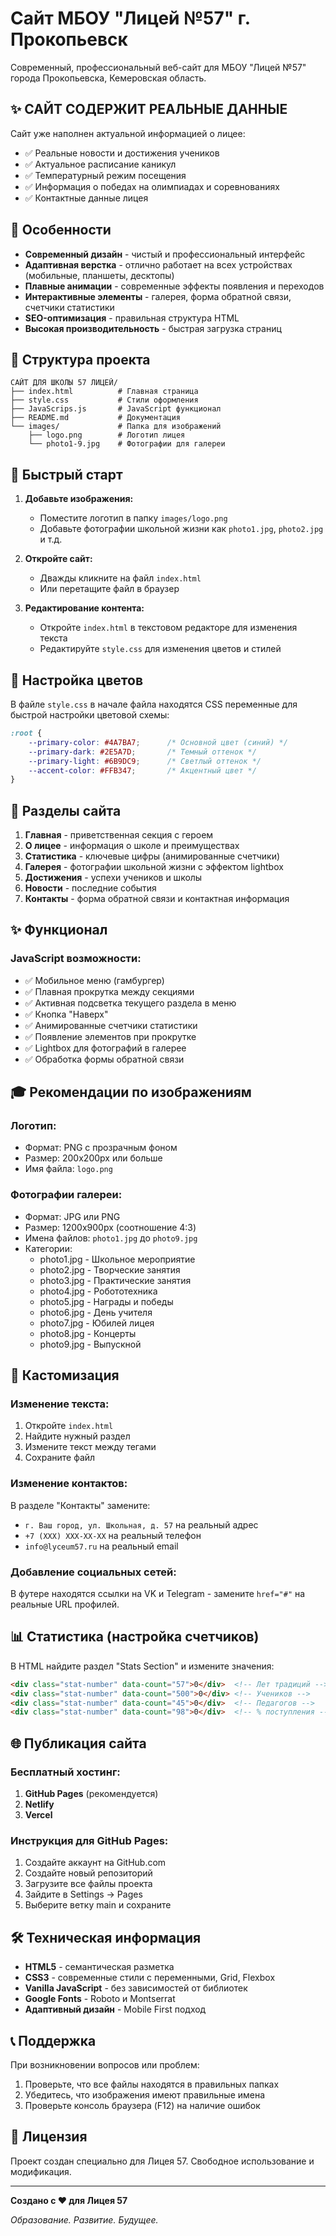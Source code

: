 # Сайт МБОУ "Лицей №57" г. Прокопьевск

Современный, профессиональный веб-сайт для МБОУ "Лицей №57" города Прокопьевска, Кемеровская область.

## ✨ САЙТ СОДЕРЖИТ РЕАЛЬНЫЕ ДАННЫЕ

Сайт уже наполнен актуальной информацией о лицее:
- ✅ Реальные новости и достижения учеников
- ✅ Актуальное расписание каникул
- ✅ Температурный режим посещения
- ✅ Информация о победах на олимпиадах и соревнованиях
- ✅ Контактные данные лицея

## 🎯 Особенности

- **Современный дизайн** - чистый и профессиональный интерфейс
- **Адаптивная верстка** - отлично работает на всех устройствах (мобильные, планшеты, десктопы)
- **Плавные анимации** - современные эффекты появления и переходов
- **Интерактивные элементы** - галерея, форма обратной связи, счетчики статистики
- **SEO-оптимизация** - правильная структура HTML
- **Высокая производительность** - быстрая загрузка страниц

## 📁 Структура проекта

```
САЙТ ДЛЯ ШКОЛЫ 57 ЛИЦЕЙ/
├── index.html          # Главная страница
├── style.css           # Стили оформления
├── JavaScrips.js       # JavaScript функционал
├── README.md           # Документация
└── images/             # Папка для изображений
    ├── logo.png        # Логотип лицея
    └── photo1-9.jpg    # Фотографии для галереи
```

## 🚀 Быстрый старт

1. **Добавьте изображения:**
   - Поместите логотип в папку `images/logo.png`
   - Добавьте фотографии школьной жизни как `photo1.jpg`, `photo2.jpg` и т.д.

2. **Откройте сайт:**
   - Дважды кликните на файл `index.html`
   - Или перетащите файл в браузер

3. **Редактирование контента:**
   - Откройте `index.html` в текстовом редакторе для изменения текста
   - Редактируйте `style.css` для изменения цветов и стилей

## 🎨 Настройка цветов

В файле `style.css` в начале файла находятся CSS переменные для быстрой настройки цветовой схемы:

```css
:root {
    --primary-color: #4A7BA7;      /* Основной цвет (синий) */
    --primary-dark: #2E5A7D;       /* Темный оттенок */
    --primary-light: #6B9DC9;      /* Светлый оттенок */
    --accent-color: #FFB347;       /* Акцентный цвет */
}
```

## 📱 Разделы сайта

1. **Главная** - приветственная секция с героем
2. **О лицее** - информация о школе и преимуществах
3. **Статистика** - ключевые цифры (анимированные счетчики)
4. **Галерея** - фотографии школьной жизни с эффектом lightbox
5. **Достижения** - успехи учеников и школы
6. **Новости** - последние события
7. **Контакты** - форма обратной связи и контактная информация

## ✨ Функционал

### JavaScript возможности:
- ✅ Мобильное меню (гамбургер)
- ✅ Плавная прокрутка между секциями
- ✅ Активная подсветка текущего раздела в меню
- ✅ Кнопка "Наверх"
- ✅ Анимированные счетчики статистики
- ✅ Появление элементов при прокрутке
- ✅ Lightbox для фотографий в галерее
- ✅ Обработка формы обратной связи

## 🎓 Рекомендации по изображениям

### Логотип:
- Формат: PNG с прозрачным фоном
- Размер: 200x200px или больше
- Имя файла: `logo.png`

### Фотографии галереи:
- Формат: JPG или PNG
- Размер: 1200x900px (соотношение 4:3)
- Имена файлов: `photo1.jpg` до `photo9.jpg`
- Категории:
  - photo1.jpg - Школьное мероприятие
  - photo2.jpg - Творческие занятия
  - photo3.jpg - Практические занятия
  - photo4.jpg - Робототехника
  - photo5.jpg - Награды и победы
  - photo6.jpg - День учителя
  - photo7.jpg - Юбилей лицея
  - photo8.jpg - Концерты
  - photo9.jpg - Выпускной

## 🔧 Кастомизация

### Изменение текста:
1. Откройте `index.html`
2. Найдите нужный раздел
3. Измените текст между тегами
4. Сохраните файл

### Изменение контактов:
В разделе "Контакты" замените:
- `г. Ваш город, ул. Школьная, д. 57` на реальный адрес
- `+7 (XXX) XXX-XX-XX` на реальный телефон
- `info@lyceum57.ru` на реальный email

### Добавление социальных сетей:
В футере находятся ссылки на VK и Telegram - замените `href="#"` на реальные URL профилей.

## 📊 Статистика (настройка счетчиков)

В HTML найдите раздел "Stats Section" и измените значения:
```html
<div class="stat-number" data-count="57">0</div>  <!-- Лет традиций -->
<div class="stat-number" data-count="500">0</div> <!-- Учеников -->
<div class="stat-number" data-count="45">0</div>  <!-- Педагогов -->
<div class="stat-number" data-count="98">0</div>  <!-- % поступления -->
```

## 🌐 Публикация сайта

### Бесплатный хостинг:
1. **GitHub Pages** (рекомендуется)
2. **Netlify**
3. **Vercel**

### Инструкция для GitHub Pages:
1. Создайте аккаунт на GitHub.com
2. Создайте новый репозиторий
3. Загрузите все файлы проекта
4. Зайдите в Settings → Pages
5. Выберите ветку main и сохраните

## 🛠️ Техническая информация

- **HTML5** - семантическая разметка
- **CSS3** - современные стили с переменными, Grid, Flexbox
- **Vanilla JavaScript** - без зависимостей от библиотек
- **Google Fonts** - Roboto и Montserrat
- **Адаптивный дизайн** - Mobile First подход

## 📞 Поддержка

При возникновении вопросов или проблем:
1. Проверьте, что все файлы находятся в правильных папках
2. Убедитесь, что изображения имеют правильные имена
3. Проверьте консоль браузера (F12) на наличие ошибок

## 📝 Лицензия

Проект создан специально для Лицея 57. Свободное использование и модификация.

---

**Создано с ❤️ для Лицея 57**

*Образование. Развитие. Будущее.*
